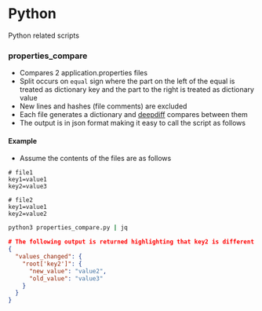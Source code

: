 # Python
Python related scripts

### properties_compare
- Compares 2 application.properties files
- Split occurs on `equal` sign where the part on the left of the equal is treated as dictionary key and the part to the right is treated as dictionary value
- New lines and hashes (file comments) are excluded
- Each file generates a dictionary and [deepdiff](https://github.com/seperman/deepdiff) compares between them
- The output is in json format making it easy to call the script as follows 

#### Example
- Assume the contents of the files are as follows 
```properties
# file1
key1=value1
key2=value3

# file2
key1=value1
key2=value2
```

```bash
python3 properties_compare.py | jq
```

```json
# The following output is returned highlighting that key2 is different 
{
  "values_changed": {
    "root['key2']": {
      "new_value": "value2",
      "old_value": "value3"
    }
  }
}
```

